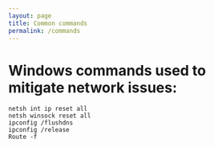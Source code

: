 ```yaml
---
layout: page
title: Common commands
permalink: /commands
---
```


Windows commands used to mitigate network issues:
=================================================
```
netsh int ip reset all
netsh winsock reset all
ipconfig /flushdns
ipconfig /release
Route -f
```